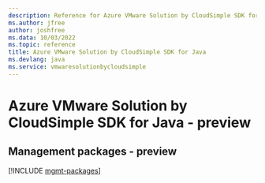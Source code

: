 ```yaml
---
description: Reference for Azure VMware Solution by CloudSimple SDK for Java
ms.author: jfree
author: joshfree
ms.data: 10/03/2022
ms.topic: reference
title: Azure VMware Solution by CloudSimple SDK for Java
ms.devlang: java
ms.service: vmwaresolutionbycloudsimple
---
```

# Azure VMware Solution by CloudSimple SDK for Java - preview

## Management packages - preview
[!INCLUDE [mgmt-packages](vmware-solution-by-cloudsimple-mgmt-index.md)]